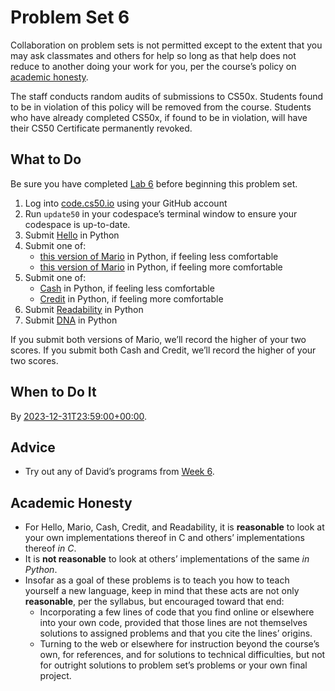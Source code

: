 Problem Set 6
=============

Collaboration on problem sets is not permitted except to the extent that you may ask classmates and others for help so long as that help does not reduce to another doing your work for you, per the course’s policy on [academic honesty](../../syllabus/#academic-honesty).

The staff conducts random audits of submissions to CS50x. Students found to be in violation of this policy will be removed from the course. Students who have already completed CS50x, if found to be in violation, will have their CS50 Certificate permanently revoked.

What to Do
----------

Be sure you have completed [Lab 6](../../labs/6/) before beginning this problem set.

1.  Log into [code.cs50.io](https://code.cs50.io) using your GitHub account
2.  Run `update50` in your codespace’s terminal window to ensure your codespace is up-to-date.
3.  Submit [Hello](hello/) in Python
4.  Submit one of:
    *   [this version of Mario](mario/less/) in Python, if feeling less comfortable
    *   [this version of Mario](mario/more/) in Python, if feeling more comfortable
5.  Submit one of:
    *   [Cash](cash/) in Python, if feeling less comfortable
    *   [Credit](credit/) in Python, if feeling more comfortable
6.  Submit [Readability](readability/) in Python
7.  Submit [DNA](dna/) in Python

If you submit both versions of Mario, we’ll record the higher of your two scores. If you submit both Cash and Credit, we’ll record the higher of your two scores.

When to Do It
-------------

By [2023-12-31T23:59:00+00:00](https://time.cs50.io/20231231T235900Z).

Advice
------

*   Try out any of David’s programs from [Week 6](../../weeks/6/).

Academic Honesty
----------------

*   For Hello, Mario, Cash, Credit, and Readability, it is **reasonable** to look at your own implementations thereof in C and others’ implementations thereof _in C_.
*   It is **not reasonable** to look at others’ implementations of the same _in Python_.
*   Insofar as a goal of these problems is to teach you how to teach yourself a new language, keep in mind that these acts are not only **reasonable**, per the syllabus, but encouraged toward that end:
    *   Incorporating a few lines of code that you find online or elsewhere into your own code, provided that those lines are not themselves solutions to assigned problems and that you cite the lines’ origins.
    *   Turning to the web or elsewhere for instruction beyond the course’s own, for references, and for solutions to technical difficulties, but not for outright solutions to problem set’s problems or your own final project.